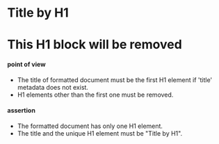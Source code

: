 # Title by H1

# This H1 block will be removed

#### point of view

* The title of formatted document must be the first H1 element if 'title' metadata does not exist.
* H1 elements other than the first one must be removed.

#### assertion

* The formatted document has only one H1 element.
* The title and the unique H1 element must be "Title by H1".
